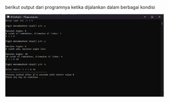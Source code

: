 berikut output dari programnya ketika dijalankan dalam berbagai kondisi

![other](https://github.com/Anothermi1/exam_pdp_cpp/raw/main/output.png)
